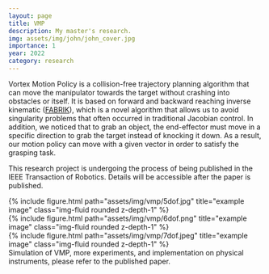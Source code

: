 ```yaml
---
layout: page
title: VMP
description: My master's research.
img: assets/img/john/john_cover.jpg
importance: 1
year: 2022
category: research
---
```


Vortex Motion Policy is a collision-free trajectory planning algorithm that can move the manipulator towards the target without crashing into obstacles or itself. 
It is based on forward and backward reaching inverse kinematic ([FABRIK](https://www.google.com/search?client=safari&rls=en&q=forward+and+backward+repeat+inverse+kinematic&ie=UTF-8&oe=UTF-8)), which is a novel algorithm that allows us to avoid singularity problems that often occurred in traditional Jacobian control. 
In addition, we noticed that to grab an object, the end-effector must move in a specific direction to grab the target instead of knocking it down. As a result, our motion policy can move with a given vector in order to satisfy the grasping task.

This research project is undergoing the process of being published in the IEEE Transaction of Robotics. Details will be accessible after the paper is published.

<div class="row">
    <div class="col-sm mt-3 mt-md-0">
        {% include figure.html path="assets/img/vmp/5dof.jpg" title="example image" class="img-fluid rounded z-depth-1" %}
    </div>
    <div class="col-sm mt-3 mt-md-0">
        {% include figure.html path="assets/img/vmp/6dof.png" title="example image" class="img-fluid rounded z-depth-1" %}
    </div>
    <div class="col-sm mt-3 mt-md-0">
        {% include figure.html path="assets/img/vmp/7dof.jpeg" title="example image" class="img-fluid rounded z-depth-1" %}
    </div>
</div>
<div class="caption">
    Simulation of VMP, more experiments, and implementation on physical instruments, please refer to the published paper.
</div>